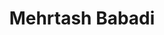 ---
layout: page
title: Mehrtash Babadi
description: Ph.D. 2013
img: 
importance: 1
category: past
redirect: https://www.broadinstitute.org/bios/mehrtash-babadi
---